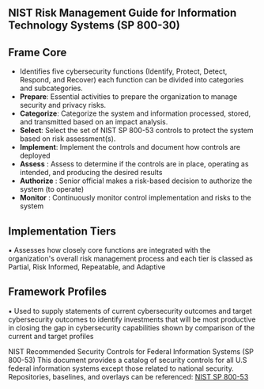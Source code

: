 <h2>NIST Risk Management Guide for Information Technology Systems (SP 800-30)</h2>

## Frame Core 
  - Identifies five cybersecurity functions (Identify, Protect, Detect, Respond, and Recover) each function can be divided into categories and subcategories.
- <b>Prepare</b>: Essential activities to prepare the organization to manage security and privacy risks.
- <b>Categorize</b>: Categorize the system and information processed, stored, and transmitted based on an impact analysis.
- <b>Select</b>: Select the set of NIST SP 800-53 controls to protect the system based on risk assessment(s).
- <b>Implement</b>: Implement the controls and document how controls are deployed
- <b>Assess</b> : Assess to determine if the controls are in place, operating as intended, and producing the desired results
- <b>Authorize</b> : Senior official makes a risk-based decision to authorize the system (to operate)
- <b>Monitor</b> : Continuously monitor control implementation and risks to the system

## Implementation Tiers
▪ Assesses how closely core functions are integrated with the organization's overall risk management process and each tier is classed as Partial, Risk Informed, Repeatable, and Adaptive

## Framework Profiles
▪ Used to supply statements of current cybersecurity outcomes and target cybersecurity outcomes to identify investments that will be most productive in closing the gap in cybersecurity capabilities shown by comparison of the current and target profiles





NIST Recommended Security Controls for Federal Information Systems (SP 800-53)
This document provides a catalog of security controls for all U.S federal information systems except those related to national security.
Repositories, baselines, and overlays can be referenced: [NIST SP 800-53](https://csrc.nist.gov/Projects/risk-management/sp800-53-controls)
